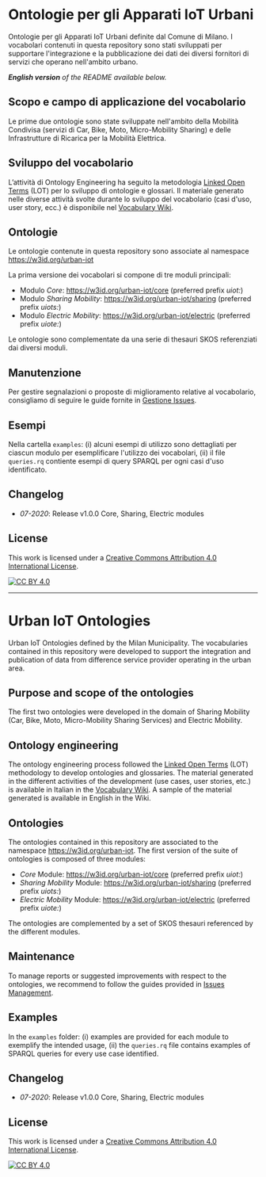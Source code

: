 # Ontologie per gli Apparati IoT Urbani

Ontologie per gli Apparati IoT Urbani definite dal Comune di Milano. I vocabolari contenuti in questa repository sono stati sviluppati per supportare l'integrazione e la pubblicazione dei dati dei diversi fornitori di servizi che operano nell'ambito urbano.

_**English version** of the README available below._

## Scopo e campo di applicazione del vocabolario
Le prime due ontologie sono state sviluppate nell'ambito della Mobilità Condivisa (servizi di Car, Bike, Moto, Micro-Mobility Sharing) e delle Infrastrutture di Ricarica per la Mobilità Elettrica.

## Sviluppo del vocabolario
L’attività di Ontology Engineering ha seguito la metodologia [Linked Open Terms](https://lot.linkeddata.es/) (LOT) per lo sviluppo di ontologie e glossari. Il materiale generato nelle diverse attività svolte durante lo sviluppo del vocabolario (casi d'uso, user story,  ecc.) è disponibile nel [Vocabulary Wiki](https://github.com/Comune-Milano/ontologie-iot-urbani/wiki).

## Ontologie
Le ontologie contenute in questa repository sono associate al namespace https://w3id.org/urban-iot

La prima versione dei vocabolari si compone di tre moduli principali:
- Modulo *Core*: https://w3id.org/urban-iot/core (preferred prefix _uiot:_)
- Modulo *Sharing Mobility*: https://w3id.org/urban-iot/sharing (preferred prefix _uiots:_)
- Modulo *Electric Mobility*: https://w3id.org/urban-iot/electric (preferred prefix _uiote:_)

Le ontologie sono complementate da una serie di thesauri SKOS referenziati dai diversi moduli.

## Manutenzione
Per gestire segnalazioni o proposte di miglioramento relative al vocabolario, consigliamo di seguire le guide fornite in [Gestione Issues](https://github.com/Comune-Milano/ontologie-iot-urbani/wiki/Gestione-Issue).

## Esempi
Nella cartella `examples`: (i) alcuni esempi di utilizzo sono dettagliati per ciascun modulo per esemplificare l'utilizzo dei vocabolari, (ii) il file `queries.rq` contiente esempi di query SPARQL per ogni casi d'uso identificato.

## Changelog
- _07-2020_: Release v1.0.0 Core, Sharing, Electric modules

## License

This work is licensed under a [Creative Commons Attribution 4.0 International License](http://creativecommons.org/licenses/by/4.0/).

[![CC BY 4.0](https://i.creativecommons.org/l/by/4.0/88x31.png)](http://creativecommons.org/licenses/by/4.0/)


---


# Urban IoT Ontologies

Urban IoT Ontologies defined by the Milan Municipality. The vocabularies contained in this repository were developed to support the integration and publication of data from difference service provider operating in the urban area.

## Purpose and scope of the ontologies

The first two ontologies were developed in the domain of Sharing Mobility (Car, Bike, Moto, Micro-Mobility Sharing Services) and Electric Mobility.

## Ontology engineering

The ontology engineering process followed the [Linked Open Terms](https://lot.linkeddata.es/) (LOT) methodology to develop ontologies and glossaries. The material generated in the different activities of the development (use cases, user stories, etc.) is available in Italian in the [Vocabulary Wiki](https://github.com/Comune-Milano/ontologie-iot-urbani/wiki). A sample of the material generated is available in English in the Wiki.

## Ontologies
The ontologies contained in this repository are associated to the namespace https://w3id.org/urban-iot. The first version of the suite of ontologies is composed of three modules:
- *Core* Module: https://w3id.org/urban-iot/core (preferred prefix _uiot:_)
- *Sharing Mobility* Module: https://w3id.org/urban-iot/sharing (preferred prefix _uiots:_)
- *Electric Mobility* Module: https://w3id.org/urban-iot/electric (preferred prefix _uiote:_)

The ontologies are complemented by a set of SKOS thesauri referenced by the different modules.

## Maintenance
To manage reports or suggested improvements with respect to the ontologies, we recommend to follow the guides provided in [Issues Management](https://github.com/Comune-Milano/ontologie-iot-urbani/wiki/Gestione-Issue).

## Examples
In the `examples` folder: (i) examples are provided for each module to exemplify the intended usage, (ii) the `queries.rq` file contains examples of SPARQL queries for every use case identified.

## Changelog
- _07-2020_: Release v1.0.0 Core, Sharing, Electric modules

## License

This work is licensed under a [Creative Commons Attribution 4.0 International License](http://creativecommons.org/licenses/by/4.0/).

[![CC BY 4.0](https://i.creativecommons.org/l/by/4.0/88x31.png)](http://creativecommons.org/licenses/by/4.0/)